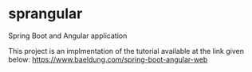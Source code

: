 # sprangular
Spring Boot and Angular application

This project is an implmentation of the tutorial available at the link given below:
https://www.baeldung.com/spring-boot-angular-web
